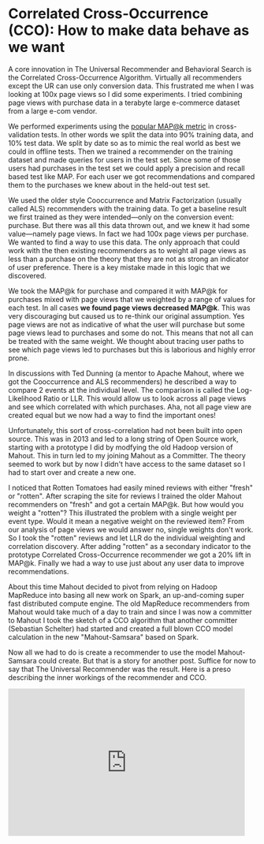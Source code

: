 # Correlated Cross-Occurrence (CCO): How to make data behave as we want

A core innovation in The Universal Recommender and Behavioral Search is the Correlated Cross-Occurrence Algorithm. Virtually all recommenders except the UR can use only conversion data. This frustrated me when I was looking at 100x page views so I did some experiments. I tried combining page views with purchase data in a terabyte large e-commerce dataset from a large e-com vendor. 

We performed experiments using the [popular MAP@k metric](https://en.wikipedia.org/wiki/Information_retrieval#Mean_average_precision) in cross-validation tests. In other words we split the data into 90% training data, and 10% test data. We split by date so as to mimic the real world as best we could in offline tests. Then we trained a recommender on the training dataset and made queries for users in the test set. Since some of those users had purchases in the test set we could apply a precision and recall based test like MAP. For each user we got recommendations and compared them to the purchases we knew about in the held-out test set. 

We used the older style Cooccurrence and Matrix Factorization (usually called ALS) recommenders with the training data. To get a baseline result we first trained as they were intended&mdash;only on the conversion event: purchase. But there was all this data thrown out, and we knew it had some value&mdash;namely page views. In fact we had 100x page views per purchase. We wanted to find a way to use this data. The only approach that could work with the then existing recommenders as to weight all page views as less than a purchase on the theory that they are not as strong an indicator of user preference. There is a key mistake made in this logic that we discovered.

We took the MAP@k for purchase and compared it with MAP@k for purchases mixed with page views that we weighted by a range of values for each test. In all cases <strong>we found page views decreased MAP@k</strong>. This was very discouraging but caused us to re-think our original assumption. Yes page views are not as indicative of what the user will purchase but some page views lead to purchases and some do not. This means that not all can be treated with the same weight. We thought about tracing user paths to see which page views led to purchases but this is laborious and highly error prone. 

In discussions with Ted Dunning (a mentor to Apache Mahout, where we got the Cooccurrence and ALS recommenders) he described a way to compare 2 events at the individual level. The comparison is called the Log-Likelihood Ratio or LLR. This would allow us to look across all page views and see which correlated with which purchases. Aha, not all page view are created equal but we now had a way to find the important ones!

Unfortunately, this sort of cross-correlation had not been built into open source. This was in 2013 and led to a long string of Open Source work, starting with a prototype I did by modfying the old Hadoop version of Mahout. This in turn led to my joining Mahout as a Committer. The theory seemed to work but by now I didn't have access to the same dataset so I had to start over and create a new one.

I noticed that Rotten Tomatoes had easily mined reviews with either "fresh" or "rotten". After scraping the site for reviews I trained the older Mahout recommenders on "fresh" and got a certain MAP@k. But how would you weight a "rotten"? This illustrated the problem with a single weight per event type. Would it mean a negative weight on the reviewed item? From our analysis of page views we would answer no, single weights don't work. So I took the "rotten" reviews and let LLR do the individual weighting and correlation discovery. After adding "rotten" as a secondary indicator to the prototype Correlated Cross-Occurrence recommender we got a 20% lift in MAP@k. Finally we had a way to use just about any user data to improve recommendations. 

About this time Mahout decided to pivot from relying on Hadoop MapReduce into basing all new work on Spark, an up-and-coming super fast distributed compute engine. The old MapReduce recommenders from Mahout would take much of a day to train and since I was now a committer to Mahout I took the sketch of a CCO algorithm that another committer (Sebastian Schelter) had started and created a full blown CCO model calculation in the new "Mahout-Samsara" based on Spark. 

Now all we had to do is create a recommender to use the model Mahout-Samsara could create. But that is a story for another post. Suffice for now to say that The Universal Recommender was the result. Here is a preso describing the inner workings of the recommender and CCO.

<iframe src="https://docs.google.com/presentation/d/1MzIGFsATNeAYnLfoR6797ofcLeFRKSX7KB8GAYNtNPY/embed?start=false&loop=false&delayms=60000" frameborder="0" width="480" height="299" allowfullscreen="true" mozallowfullscreen="true" webkitallowfullscreen="true"></iframe>

